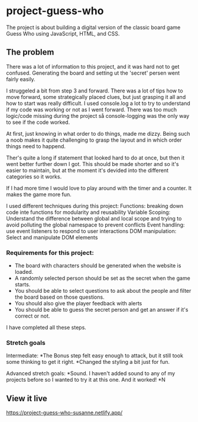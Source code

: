 # project-guess-who

The project is about building a digital version of the classic board game Guess Who using JavaScript, HTML, and CSS.

## The problem

There was a lot of information to this project, and it was hard not to get confused. Generating the board and setting ut the 'secret' persen went fairly easily.

I struggeled a bit from step 3 and forward. There was a lot of tips how to move forward, some strategically placed clues, but just grasping it all and how to start was really difficult. I used console.log a lot to try to understand if my code was working or not as I went forward. There was too much logic/code missing during the project så console-logging was the only way to see if the code worked.

At first, just knowing in what order to do things, made me dizzy. Being such a noob makes it quite challenging to grasp the layout and in which order things need to happend.

Ther's quite a long if statement that looked hard to do at once, but then it went better further down I got. This should be made shorter and so it's easier to maintain, but at the moment it's devided into the different categories so it works.

If I had more time I would love to play around with the timer and a counter. It makes the game more fun.

I used different techniques during this project:
Functions: breaking down code inte functions for modularity and reusability
Variable Scoping: Understand the difference between global and local scope and trying to avoid polluting the global namespace to prevent conflicts
Event handling: use event listeners to respond to user interactions
DOM manipulation: Select and manipulate DOM elements

### Requirements for this project:

- The board with characters should be generated when the website is loaded.
- A randomly selected person should be set as the secret when the game starts.
- You should be able to select questions to ask about the people and filter the board based on those questions.
- You should also give the player feedback with alerts
- You should be able to guess the secret person and get an answer if it's correct or not.

I have completed all these steps.

### Stretch goals

Intermediate:
*The Bonus step felt easy enough to attack, but it still took some thinking to get it right.
*Changed the styling a bit just for fun.

Advanced stretch goals:
*Sound. I haven't added sound to any of my projects before so I wanted to try it at this one. And it worked!
*N

## View it live

https://project-guess-who-susanne.netlify.app/
